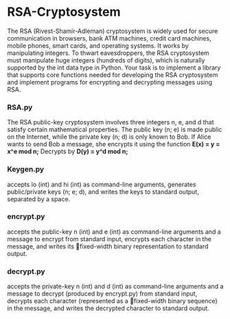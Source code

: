 # RSA-Cryptosystem

The RSA (Rivest-Shamir-Adleman) cryptosystem is widely used for secure communication in browsers, bank ATM machines,
credit card machines, mobile phones, smart cards, and operating systems. It works by manipulating integers. To thwart
eavesdroppers, the RSA cryptosystem must manipulate huge integers (hundreds of digits), which is naturally supported by
the int data type in Python. Your task is to implement a library that supports core functions needed for developing the RSA
cryptosystem and implement programs for encrypting and decrypting messages using RSA.

### RSA.py

The RSA public-key cryptosystem involves three integers n, e, and d that satisfy certain mathematical properties. The public key (n; e) is made public on the Internet, while the private key (n; d) is only known to Bob.
If Alice wants to send Bob a message, she encrypts it using the function
__E(x) = y = x^e mod n;__
Decrypts by
__D(y) = y^d mod n;__

### Keygen.py

accepts lo (int) and hi (int) as command-line arguments,
generates public/private keys (n; e; d), and writes the keys to standard output, separated by a space.

### encrypt.py

accepts the public-key n (int) and e (int) as
command-line arguments and a message to encrypt from standard input, encrypts each character in the message, and writes
its fixed-width binary representation to standard output.

### decrypt.py

accepts the private-key n (int) and d (int) as
command-line arguments and a message to decrypt (produced by encrypt.py) from standard input, decrypts each character
(represented as a fixed-width binary sequence) in the message, and writes the decrypted character to standard output.

